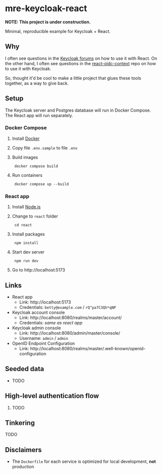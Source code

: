 # mre-keycloak-react

**NOTE: This project is under construction.**

Minimal, reproducible example for Keycloak + React.

## Why

I often see questions in the [Keycloak forums](https://keycloak.discourse.group) on how to use it with React. On the other hand, I often see questions in the [react-oidc-context](https://github.com/authts/react-oidc-context) repo on how to use it with Keycloak.

So, thought it'd be cool to make a little project that glues these tools together, as a way to give back.

## Setup

The Keycloak server and Postgres database will run in Docker Compose. The React app will run separately.

### Docker Compose

1. Install [Docker](https://docs.docker.com/get-docker/)
1. Copy file `.env.sample` to file `.env`
1. Build images

        docker compose build

1. Run containers

        docker compose up --build

### React app

1. Install [Node.js](https://nodejs.org/en)
1. Change to `react` folder

        cd react

1. Install packages

        npm install

1. Start dev server

        npm run dev

1. Go to http://localhost:5173

## Links

- React app
    - Link: http://localhost:5173
    - Credentials: `betty@example.com` / `rQ^pa7C3Qh*qNP`
- Keycloak account console
    - Link: http://localhost:8080/realms/master/account/
    - Credentials: _same as react app_
- Keycloak admin console
    - Link: http://localhost:8080/admin/master/console/
    - Username: `admin` / `admin`
- OpenID Endpoint Configuration
    - Link: http://localhost:8080/realms/master/.well-known/openid-configuration

## Seeded data

- TODO

## High-level authentication flow

1. TODO

## Tinkering

TODO

## Disclaimers

- The `Dockerfile` for each service is optimized for local development, **not** production
